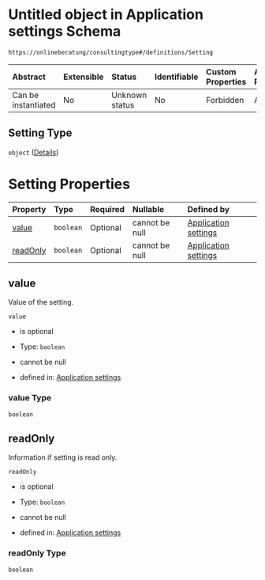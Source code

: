 # Untitled object in Application settings Schema

```txt
https://onlineberatung/consultingtype#/definitions/Setting
```



| Abstract            | Extensible | Status         | Identifiable | Custom Properties | Additional Properties | Access Restrictions | Defined In                                                                     |
| :------------------ | :--------- | :------------- | :----------- | :---------------- | :-------------------- | :------------------ | :----------------------------------------------------------------------------- |
| Can be instantiated | No         | Unknown status | No           | Forbidden         | Allowed               | none                | [application-settings.json*](application-settings.json "open original schema") |

## Setting Type

`object` ([Details](application-settings-definitions-setting.md))

# Setting Properties

| Property              | Type      | Required | Nullable       | Defined by                                                                                                                                                               |
| :-------------------- | :-------- | :------- | :------------- | :----------------------------------------------------------------------------------------------------------------------------------------------------------------------- |
| [value](#value)       | `boolean` | Optional | cannot be null | [Application settings](application-settings-definitions-setting-properties-value.md "https://onlineberatung/consultingtype#/definitions/Setting/properties/value")       |
| [readOnly](#readonly) | `boolean` | Optional | cannot be null | [Application settings](application-settings-definitions-setting-properties-readonly.md "https://onlineberatung/consultingtype#/definitions/Setting/properties/readOnly") |

## value

Value of the setting.

`value`

*   is optional

*   Type: `boolean`

*   cannot be null

*   defined in: [Application settings](application-settings-definitions-setting-properties-value.md "https://onlineberatung/consultingtype#/definitions/Setting/properties/value")

### value Type

`boolean`

## readOnly

Information if setting is read only.

`readOnly`

*   is optional

*   Type: `boolean`

*   cannot be null

*   defined in: [Application settings](application-settings-definitions-setting-properties-readonly.md "https://onlineberatung/consultingtype#/definitions/Setting/properties/readOnly")

### readOnly Type

`boolean`
